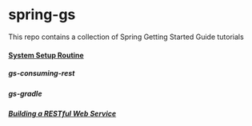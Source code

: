 # spring-gs

This repo contains a collection of Spring Getting Started Guide tutorials



#### [System Setup Routine](./docs/system.setup.md)

##### gs-consuming-rest

##### gs-gradle

##### [Building a RESTful Web Service](./gs-rest-service)

